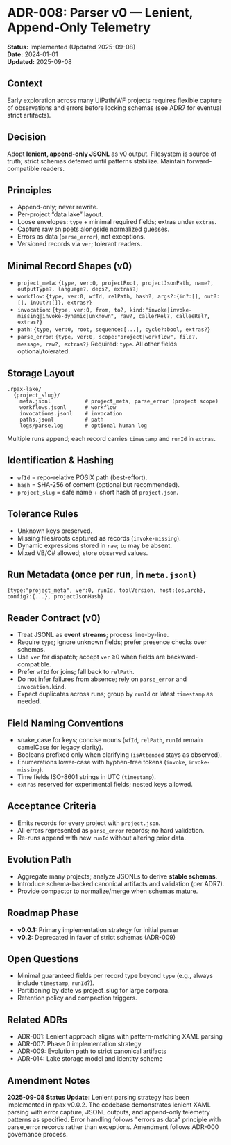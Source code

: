 # ADR-008: Parser v0 — Lenient, Append-Only Telemetry

**Status:** Implemented (Updated 2025-09-08)  
**Date:** 2024-01-01  
**Updated:** 2025-09-08

## Context

Early exploration across many UiPath/WF projects requires flexible capture of observations and errors before locking schemas (see ADR7 for eventual strict artifacts).

## Decision

Adopt **lenient, append-only JSONL** as v0 output. Filesystem is source of truth; strict schemas deferred until patterns stabilize. Maintain forward-compatible readers.

## Principles

* Append-only; never rewrite.
* Per-project “data lake” layout.
* Loose envelopes: `type` + minimal required fields; extras under `extras`.
* Capture raw snippets alongside normalized guesses.
* Errors as data (`parse_error`), not exceptions.
* Versioned records via `ver`; tolerant readers.

## Minimal Record Shapes (v0)

* `project_meta`: `{type, ver:0, projectRoot, projectJsonPath, name?, outputType?, language?, deps?, extras?}`
* `workflow`: `{type, ver:0, wfId, relPath, hash?, args?:{in?:[], out?:[], inOut?:[]}, extras?}`
* `invocation`: `{type, ver:0, from, to?, kind:"invoke|invoke-missing|invoke-dynamic|unknown", raw?, callerRel?, calleeRel?, extras?}`
* `path`: `{type, ver:0, root, sequence:[...], cycle?:bool, extras?}`
* `parse_error`: `{type, ver:0, scope:"project|workflow", file?, message, raw?, extras?}`
  Required: `type`. All other fields optional/tolerated.

## Storage Layout

```
.rpax-lake/
  {project_slug}/
    meta.jsonl           # project_meta, parse_error (project scope)
    workflows.jsonl      # workflow
    invocations.jsonl    # invocation
    paths.jsonl          # path
    logs/parse.log       # optional human log
```

Multiple runs append; each record carries `timestamp` and `runId` in `extras`.

## Identification & Hashing

* `wfId` = repo-relative POSIX path (best-effort).
* `hash` = SHA-256 of content (optional but recommended).
* `project_slug` = safe name + short hash of `project.json`.

## Tolerance Rules

* Unknown keys preserved.
* Missing files/roots captured as records (`invoke-missing`).
* Dynamic expressions stored in `raw`; `to` may be absent.
* Mixed VB/C# allowed; store observed values.

## Run Metadata (once per run, in `meta.jsonl`)

`{type:"project_meta", ver:0, runId, toolVersion, host:{os,arch}, config?:{...}, projectJsonHash}`

## Reader Contract (v0)

* Treat JSONL as **event streams**; process line-by-line.
* Require `type`; ignore unknown fields; prefer presence checks over schemas.
* Use `ver` for dispatch; accept `ver` ≥0 when fields are backward-compatible.
* Prefer `wfId` for joins; fall back to `relPath`.
* Do not infer failures from absence; rely on `parse_error` and `invocation.kind`.
* Expect duplicates across runs; group by `runId` or latest `timestamp` as needed.

## Field Naming Conventions

* snake\_case for keys; concise nouns (`wfId`, `relPath`, `runId` remain camelCase for legacy clarity).
* Booleans prefixed only when clarifying (`isAttended` stays as observed).
* Enumerations lower-case with hyphen-free tokens (`invoke`, `invoke-missing`).
* Time fields ISO-8601 strings in UTC (`timestamp`).
* `extras` reserved for experimental fields; nested keys allowed.

## Acceptance Criteria

* Emits records for every project with `project.json`.
* All errors represented as `parse_error` records; no hard validation.
* Re-runs append with new `runId` without altering prior data.

## Evolution Path

* Aggregate many projects; analyze JSONLs to derive **stable schemas**.
* Introduce schema-backed canonical artifacts and validation (per ADR7).
* Provide compactor to normalize/merge when schemas mature.

## Roadmap Phase

* **v0.0.1:** Primary implementation strategy for initial parser
* **v0.2:** Deprecated in favor of strict schemas (ADR-009)

## Open Questions

* Minimal guaranteed fields per record type beyond `type` (e.g., always include `timestamp`, `runId`?).
* Partitioning by date vs project\_slug for large corpora.
* Retention policy and compaction triggers.

## Related ADRs

* ADR-001: Lenient approach aligns with pattern-matching XAML parsing
* ADR-007: Phase 0 implementation strategy  
* ADR-009: Evolution path to strict canonical artifacts
* ADR-014: Lake storage model and identity scheme

## Amendment Notes

**2025-09-08 Status Update:** Lenient parsing strategy has been implemented in rpax v0.0.2. The codebase demonstrates lenient XAML parsing with error capture, JSONL outputs, and append-only telemetry patterns as specified. Error handling follows "errors as data" principle with parse_error records rather than exceptions. Amendment follows ADR-000 governance process.
